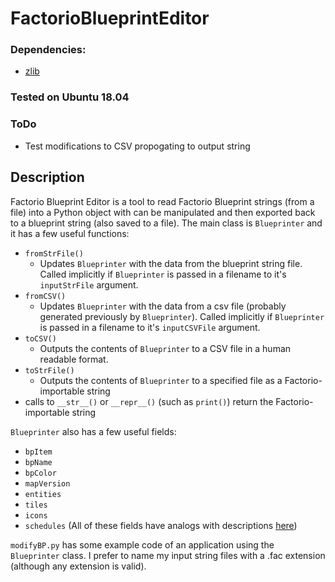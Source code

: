 # FactorioBlueprintEditor

### Dependencies:
- [zlib](https://www.zlib.net/ )

### Tested on Ubuntu 18.04

### ToDo
- Test modifications to CSV propogating to output string

## Description
Factorio Blueprint Editor is a tool to read Factorio Blueprint strings (from a file) into a Python object with can be manipulated and then exported back to a blueprint string (also saved to a file).
The main class is `Blueprinter` and it has a few useful functions:
- `fromStrFile()`
  - Updates `Blueprinter` with the data from the blueprint string file. Called implicitly if `Blueprinter` is passed in a filename to it's `inputStrFile` argument.
- `fromCSV()`
  - Updates `Blueprinter` with the data from a csv file (probably generated previously by `Blueprinter`). Called implicitly if `Blueprinter` is passed in a filename to it's `inputCSVFile` argument.
- `toCSV()`
  - Outputs the contents of `Blueprinter` to a CSV file in a human readable format.
- `toStrFile()`
  - Outputs the contents of `Blueprinter` to a specified file as a Factorio-importable string
- calls to `__str__()` or `__repr__()` (such as `print()`) return the Factorio-importable string

`Blueprinter` also has a few useful fields:
- `bpItem`
- `bpName`
- `bpColor`
- `mapVersion`
- `entities`
- `tiles`
- `icons`
- `schedules`
(All of these fields have analogs with descriptions [here](https://wiki.factorio.com/Blueprint_string_format#Blueprint_object))

`modifyBP.py` has some example code of an application using the `Blueprinter` class.
I prefer to name my input string files with a .fac extension (although any extension is valid).

